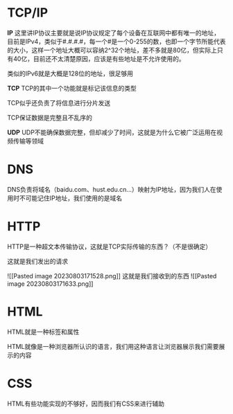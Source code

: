 # TCP/IP
**IP**
这里讲IP协议主要就是说IP协议规定了每个设备在互联网中都有唯一的地址，目前是IPv4，类似于#.#.#.#，每一个#是一个0-255的数，也即一个字节所能代表的大小，这样一个地址大概可以容纳2^32个地址，差不多就是80亿，但实际上只有40亿，目前还不太清楚原因，应该是有些地址是不允许使用的。

类似的IPv6就是大概是128位的地址，很足够用

**TCP**
TCP的其中一个功能就是标记该信息的类型

TCP似乎还负责了将信息进行分片发送

TCP保证数据是完整且不乱序的

**UDP**
UDP不能确保数据完整，但却减少了时间，这就是为什么它被广泛运用在视频传输等领域

# DNS
DNS负责将域名（baidu.com、hust.edu.cn...）映射为IP地址，因为我们人在使用时不可能记住IP地址，我们使用的是域名

# HTTP
HTTP是一种超文本传输协议，这就是TCP实际传输的东西？（不是很确定）

这就是我们发出的请求

![[Pasted image 20230803171528.png]]
这就是我们接收到的东西
![[Pasted image 20230803171633.png]]

# HTML
HTML就是一种标签和属性

HTML就像是一种浏览器所认识的语言，我们用这种语言让浏览器展示我们需要展示的内容

# CSS
HTML有些功能实现的不够好，因而我们有CSS来进行辅助